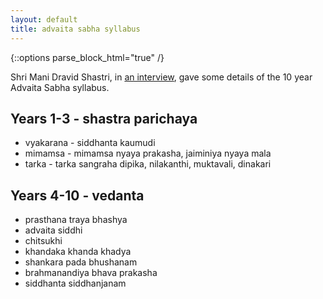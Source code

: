 ```yaml
---
layout: default
title: advaita sabha syllabus
---
```


{::options parse_block_html="true" /}

Shri Mani Dravid Shastri, in [an interview](https://www.youtube.com/watch?v=WMvMut0AwEc), gave some details of the 10 year Advaita Sabha syllabus.

## Years 1-3 - shastra parichaya

- vyakarana - siddhanta kaumudi
- mimamsa - mimamsa nyaya prakasha, jaiminiya nyaya mala
- tarka - tarka sangraha dipika, nilakanthi, muktavali, dinakari

## Years 4-10 - vedanta

- prasthana traya bhashya
- advaita siddhi
- chitsukhi
- khandaka khanda khadya
- shankara pada bhushanam
- brahmanandiya bhava prakasha
- siddhanta siddhanjanam
